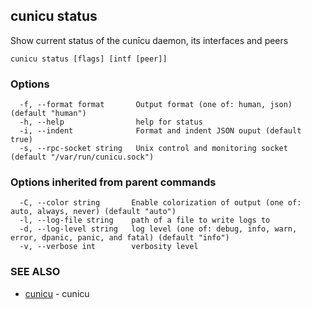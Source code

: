 ## cunicu status

Show current status of the cunīcu daemon, its interfaces and peers

```
cunicu status [flags] [intf [peer]]
```

### Options

```
  -f, --format format       Output format (one of: human, json) (default "human")
  -h, --help                help for status
  -i, --indent              Format and indent JSON ouput (default true)
  -s, --rpc-socket string   Unix control and monitoring socket (default "/var/run/cunicu.sock")
```

### Options inherited from parent commands

```
  -C, --color string       Enable colorization of output (one of: auto, always, never) (default "auto")
  -l, --log-file string    path of a file to write logs to
  -d, --log-level string   log level (one of: debug, info, warn, error, dpanic, panic, and fatal) (default "info")
  -v, --verbose int        verbosity level
```

### SEE ALSO

* [cunicu](cunicu.md)	 - cunicu

